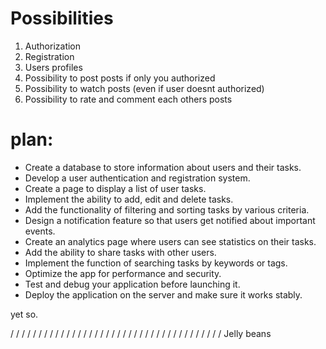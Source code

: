 # Possibilities

1. Authorization
2. Registration
3. Users profiles
4. Possibility to post posts if only you authorized
5. Possibility to watch posts (even if user doesnt authorized)
6. Possibility to rate and comment each others posts

# plan:

- Create a database to store information about users and their tasks.
- Develop a user authentication and registration system.
- Create a page to display a list of user tasks.
- Implement the ability to add, edit and delete tasks.
- Add the functionality of filtering and sorting tasks by various criteria.
- Design a notification feature so that users get notified about important events.
- Create an analytics page where users can see statistics on their tasks.
- Add the ability to share tasks with other users.
- Implement the function of searching tasks by keywords or tags.
- Optimize the app for performance and security.
- Test and debug your application before launching it.
- Deploy the application on the server and make sure it works stably.

yet so.

/
/
/
/
/
/
/
/
/
/
/
/
/
/
/
/
/
/
/
/
/
/
/
/
/
/
/
/
/
/
/
/
/
/
/
/
/
/
Jelly beans
